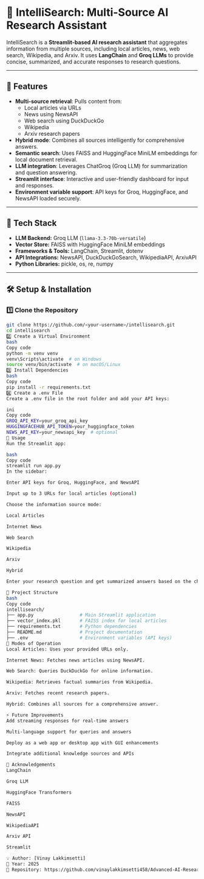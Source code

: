 # 📰 IntelliSearch: Multi-Source AI Research Assistant

IntelliSearch is a **Streamlit-based AI research assistant** that aggregates information from multiple sources, including local articles, news, web search, Wikipedia, and Arxiv. It uses **LangChain** and **Groq LLMs** to provide concise, summarized, and accurate responses to research questions.

---

## 🚀 Features

- **Multi-source retrieval**: Pulls content from:
  - Local articles via URLs
  - News using NewsAPI
  - Web search using DuckDuckGo
  - Wikipedia
  - Arxiv research papers
- **Hybrid mode**: Combines all sources intelligently for comprehensive answers.
- **Semantic search**: Uses FAISS and HuggingFace MiniLM embeddings for local document retrieval.
- **LLM integration**: Leverages ChatGroq (Groq LLM) for summarization and question answering.
- **Streamlit interface**: Interactive and user-friendly dashboard for input and responses.
- **Environment variable support**: API keys for Groq, HuggingFace, and NewsAPI loaded securely.

---

## 🧩 Tech Stack

- **LLM Backend:** Groq LLM (`llama-3.3-70b-versatile`)  
- **Vector Store:** FAISS with HuggingFace MiniLM embeddings  
- **Frameworks & Tools:** LangChain, Streamlit, dotenv  
- **API Integrations:** NewsAPI, DuckDuckGoSearch, WikipediaAPI, ArxivAPI  
- **Python Libraries:** pickle, os, re, numpy

---

## 🛠️ Setup & Installation

### 1️⃣ Clone the Repository
```bash
git clone https://github.com/<your-username>/intellisearch.git
cd intellisearch
2️⃣ Create a Virtual Environment
bash
Copy code
python -m venv venv
venv\Scripts\activate  # on Windows
source venv/bin/activate  # on macOS/Linux
3️⃣ Install Dependencies
bash
Copy code
pip install -r requirements.txt
4️⃣ Create a .env File
Create a .env file in the root folder and add your API keys:

ini
Copy code
GROQ_API_KEY=your_groq_api_key
HUGGINGFACEHUB_API_TOKEN=your_huggingface_token
NEWS_API_KEY=your_newsapi_key  # optional
🎯 Usage
Run the Streamlit app:

bash
Copy code
streamlit run app.py
In the sidebar:

Enter API keys for Groq, HuggingFace, and NewsAPI

Input up to 3 URLs for local articles (optional)

Choose the information source mode:

Local Articles

Internet News

Web Search

Wikipedia

Arxiv

Hybrid

Enter your research question and get summarized answers based on the chosen sources.

📂 Project Structure
bash
Copy code
intellisearch/
├── app.py                 # Main Streamlit application
├── vector_index.pkl       # FAISS index for local articles
├── requirements.txt       # Python dependencies
├── README.md              # Project documentation
├── .env                   # Environment variables (API keys)
🔧 Modes of Operation
Local Articles: Uses your provided URLs only.

Internet News: Fetches news articles using NewsAPI.

Web Search: Queries DuckDuckGo for online information.

Wikipedia: Retrieves factual summaries from Wikipedia.

Arxiv: Fetches recent research papers.

Hybrid: Combines all sources for a comprehensive answer.

⚡ Future Improvements
Add streaming responses for real-time answers

Multi-language support for queries and answers

Deploy as a web app or desktop app with GUI enhancements

Integrate additional knowledge sources and APIs

🙏 Acknowledgements
LangChain

Groq LLM

HuggingFace Transformers

FAISS

NewsAPI

WikipediaAPI

Arxiv API

Streamlit

💡 Author: [Vinay Lakkimsetti]
📅 Year: 2025
🔗 Repository: https://github.com/vinaylakkimsetti458/Advanced-AI-Research-Assistant
